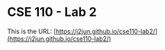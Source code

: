 # CSE 110 - Lab 2

This is the URL: [https://j2jun.github.io/cse110-lab2/](https://j2jun.github.io/cse110-lab2/)
